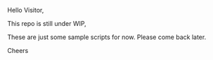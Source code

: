 Hello Visitor,

This repo is still under WIP,

These are just some sample scripts for now.
Please come back later. 

Cheers

